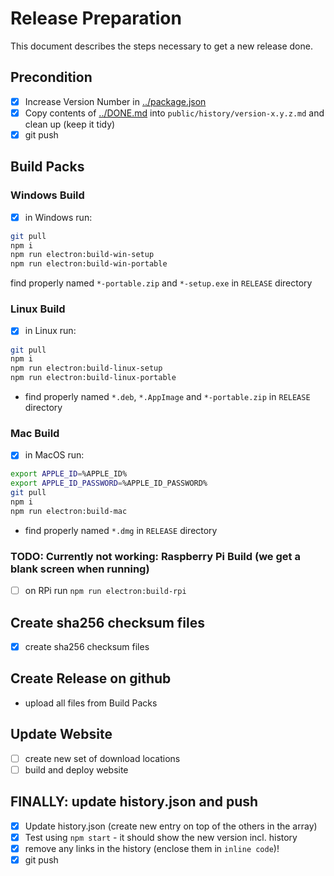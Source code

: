 # Release Preparation

This document describes the steps necessary to get a new release done.

## Precondition

- [x] Increase Version Number in [../package.json](../package.json)
- [x] Copy contents of [../DONE.md](../DONE.md) into `public/history/version-x.y.z.md` and clean up (keep it tidy)
- [x] git push

## Build Packs

### Windows Build

- [x] in Windows run:

```bash
git pull
npm i
npm run electron:build-win-setup
npm run electron:build-win-portable
```

find properly named `*-portable.zip` and `*-setup.exe` in `RELEASE` directory

### Linux Build

- [x] in Linux run:

```bash
git pull
npm i
npm run electron:build-linux-setup
npm run electron:build-linux-portable
```

- find properly named `*.deb`, `*.AppImage` and `*-portable.zip` in `RELEASE` directory

### Mac Build

- [x] in MacOS run:

```bash
export APPLE_ID=%APPLE_ID%
export APPLE_ID_PASSWORD=%APPLE_ID_PASSWORD%
git pull
npm i
npm run electron:build-mac
```

- find properly named `*.dmg` in `RELEASE` directory

### TODO: Currently not working: Raspberry Pi Build (we get a blank screen when running)

- [ ] on RPi run `npm run electron:build-rpi`

## Create sha256 checksum files

- [x] create sha256 checksum files

## Create Release on github

- upload all files from Build Packs

## Update Website

- [ ] create new set of download locations
- [ ] build and deploy website

## FINALLY: update history.json and push

- [x] Update history.json (create new entry on top of the others in the array)
- [x] Test using `npm start` - it should show the new version incl. history
- [x] remove any links in the history (enclose them in `inline code`)!
- [x] git push
